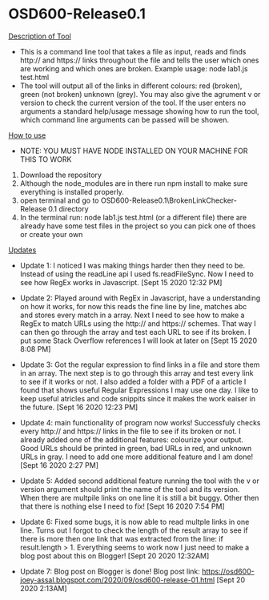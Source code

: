 # OSD600-Release0.1
<u>Description of Tool</u>
- This is a command line tool that takes a file as input, reads and finds http:// and https:// links throughout the file and tells the user which ones are working and which ones are broken. Example usage: node lab1.js test.html
- The tool will output all of the links in different colours: red (broken), green (not broken) unknown (grey). You may also give the agrument v or version to check the current version of the tool. If the user enters no arguments a standard help/usage message showing how to run the tool, which command line arguments can be passed will be showen. 

<u>How to use</u>
- NOTE: YOU MUST HAVE NODE INSTALLED ON YOUR MACHINE FOR THIS TO WORK
1. Download the repository
2. Although the node_modules are in there run npm install to make sure everything is installed properly.  
3. open terminal and go to OSD600-Release0.1\BrokenLinkChecker- Release 0.1 directory
4. In the terminal run: node lab1.js test.html (or a different file) there are already have some test files in the project so you can pick one of thoes or create your own


<u>Updates</u>
- Update 1: I noticed I was making things harder then they need to be. Instead of using the readLine api I used fs.readFileSync. Now I need to see how RegEx works in Javascript. [Sept 15 2020 12:32 PM]
- Update 2: Played around with RegEx in Javascript, have a understanding on how it works, for now this reads the fine line by line, matches abc and stores every match in a array. Next I need to see how to make a RegEx to match URLs using the http:// and https:// schemes. That way I can then go through the array and test each URL to see if its broken. I put some Stack Overflow references I will look at later on [Sept 15 2020 8:08 PM]
- Update 3: Got the regular expression to find links in a file and store them in an array. The next step is to go through this array and test every link to see if it works or not. I also added a folder with a PDF of a article I found that shows useful Regular Expressions I may use one day. I like to keep useful atricles and code snippits since it makes the work eaiser in the future. [Sept 16 2020 12:23 PM]
- Update 4: main functionality of program now works! Successfuly checks every http:// and https:// links in the file to see if its broken or not. I already added one of the additional features: colourize your output. Good URLs should be printed in green, bad URLs in red, and unknown URLs in gray. I need to add one more additional feature and I am done!  [Sept 16 2020 2:27 PM]
- Update 5: Added second additional feature running the tool with the v or version argument should print the name of the tool and its version. When there are multpile links on one line it is still a bit buggy. Other then that there is nothing else I need to fix! [Sept 16 2020 7:54 PM]

- Update 6: Fixed some bugs, it is now able to read multple links in one line. Turns out I forgot to check the length of the result array to see if there is more then one link that was extracted from the line: if result.length > 1. Everything seems to work now I just need to make a blog post about this on Blogger! [Sept 20 2020 12:32AM]
- Update 7: Blog post on Blogger is done! Blog post link: https://osd600-joey-assal.blogspot.com/2020/09/osd600-release-01.html [Sept 20 2020 2:13AM]
